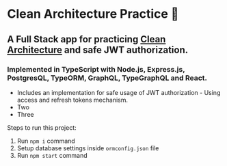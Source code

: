 #  Clean Architecture Practice 🧼

## A Full Stack app for practicing <a href="https://blog.cleancoder.com/uncle-bob/2012/08/13/the-clean-architecture.html" target="_blank">Clean Architecture</a> and safe JWT authorization.

### Implemented in TypeScript with Node.js, Express.js, PostgresQL, TypeORM, GraphQL, TypeGraphQL and React.

- Includes an implementation for safe usage of JWT authorization - Using access and refresh tokens mechanism.
- Two
- Three

Steps to run this project:

1. Run `npm i` command
2. Setup database settings inside `ormconfig.json` file
3. Run `npm start` command
